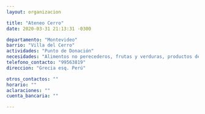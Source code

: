 ```yaml
---
layout: organizacion

title: "Ateneo Cerro"
date: 2020-03-31 21:13:31 -0300

departamento: "Montevideo"
barrio: "Villa del Cerro"
actividades: "Punto de Donación"
necesidades: "Alimentos no perecederos, frutas y verduras, productos de higiene"
telefono_contacto: "99563819"
direccion: "Grecia esq. Perú"

otros_contactos: ""
horario: ""
aclaraciones: ""
cuenta_bancaria: ""

---
```

